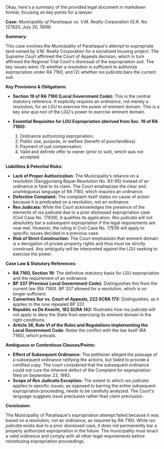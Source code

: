 Okay, here's a summary of the provided legal document in markdown format, focusing on key points for a lawyer:

**Case:** *Municipality of Parañaque vs. V.M. Realty Corporation* (G.R. No. 127820, July 20, 1998)

**Summary:**

This case involves the Municipality of Parañaque's attempt to expropriate land owned by V.M. Realty Corporation for a socialized housing project. The Supreme Court affirmed the Court of Appeals decision, which in turn affirmed the Regional Trial Court's dismissal of the expropriation suit.  The key issues were: (1) whether a resolution is sufficient to authorize expropriation under RA 7160, and (2) whether *res judicata* bars the current suit.

**Key Provisions & Obligations:**

*   **Section 19 of RA 7160 (Local Government Code):** This is the central statutory reference. It explicitly requires an *ordinance*, not merely a resolution, for an LGU to exercise the power of eminent domain. This is a key *sine qua non* of the LGU's power to exercise eminent domain.

*   **Essential Requisites for LGU Expropriation (derived from Sec. 19 of RA 7160):**
    1.  Ordinance authorizing expropriation.
    2.  Public use, purpose, or welfare (benefit of poor/landless).
    3.  Payment of just compensation.
    4.  Valid and definite offer to owner (prior to suit), which was not accepted.

**Liabilities & Potential Risks:**

*   **Lack of Proper Authorization:** The Municipality’s reliance on a resolution (Sangguniang Bayan Resolution No. 93-95) instead of an ordinance is fatal to its claim. The Court emphasizes the clear and unambiguous language of RA 7160, which *requires* an ordinance.
*   **Defective Complaint:** The complaint itself states no cause of action because it is predicated on a resolution, not an ordinance.
*   **Res Judicata:** While the Court acknowledges the presence of the elements of *res judicata* due to a prior dismissed expropriation case (Civil Case No. 17939), it qualifies its application. *Res judicata* will not absolutely bar a subsequent expropriation if the legal requirements are now met. However, the ruling in Civil Case No. 17939 will apply to specific issues decided in a previous case.
*   **Risk of Strict Construction:** The Court emphasizes that eminent domain is a derogation of private property rights and thus must be strictly construed.  Any ambiguity will be interpreted against the LGU seeking to exercise the power.

**Case Law & Statutory References:**

*   **RA 7160, Section 19:** The definitive statutory basis for LGU expropriation and the requirement of an ordinance.
*   **BP 337 (Previous Local Government Code):** Distinguishes this from the current law (RA 7160). BP 337 allowed for a resolution, which is no longer sufficient.
*   **Camarines Sur vs. Court of Appeals, 222 SCRA 173:** Distinguishes, as it applies to the now repealed BP 337.
*   **Republic vs De Knecht, 182 SCRA 142:** Illustrates how *res judicata* will not apply to deny the State from exercising its eminent domain in the right conditions.
*   **Article 36, Rule VI of the Rules and Regulations Implementing the Local Government Code:** Notes the conflict with the law itself (RA 7160), which prevails.

**Ambiguous or Contentious Clauses/Points:**

*   **Effect of Subsequent Ordinance:** The petitioner alleged the passage of a subsequent ordinance ratifying the actions, but failed to provide a certified copy. The court considered that the subsequent ordinance could not cure the inherent defect of the Complaint for expropriation filed on September 23, 1993.
*   **Scope of *Res Judicata* Exception:**  The extent to which *res judicata* applies to specific issues, as opposed to barring the entire subsequent expropriation proceeding, needs to be carefully analyzed. The Court's language suggests issue preclusion rather than claim preclusion.

**Conclusion:**

The Municipality of Parañaque's expropriation attempt failed because it was based on a resolution, not an ordinance, as required by RA 7160. While *res judicata* exists due to a prior dismissed case, it does not permanently bar a properly authorized expropriation in the future. The municipality must enact a valid ordinance and comply with all other legal requirements before reinstituting expropriation proceedings.
